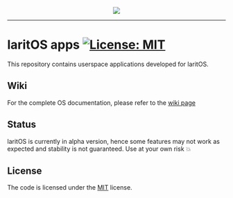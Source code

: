 
<p align="center">
    <img src="https://github.com/lzungri/laritos/wiki/resources/logo.png">
</p>


***

# laritOS apps  [![License: MIT](https://img.shields.io/badge/License-MIT-yellow.svg)](https://opensource.org/licenses/MIT)

This repository contains userspace applications developed for laritOS.

## Wiki
For the complete OS documentation, please refer to the [wiki page](https://github.com/lzungri/laritos/wiki)

## Status
laritOS is currently in alpha version, hence some features may not work as expected and stability is not guaranteed. Use at your own risk :boom:

## License 
The code is licensed under the [MIT](https://github.com/lzungri/laritos-apps/blob/master/LICENSE.md) license.
